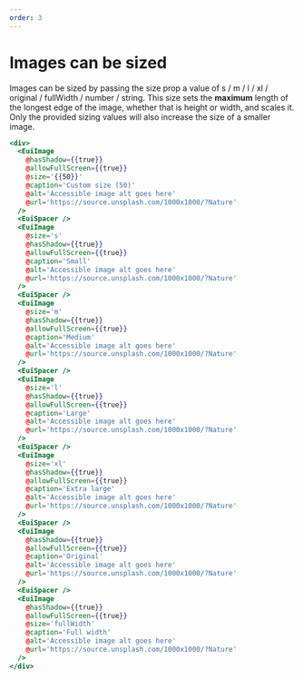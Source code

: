 ```yaml
---
order: 3
---
```


# Images can be sized

<EuiText>
    <p>Images can be sized by passing the <EuiCode @language="text">size</EuiCode> prop a value of <EuiCode @language="text">s / m / l / xl / original / fullWidth / number / string</EuiCode>. This size sets the <strong>maximum</strong> length of the longest edge of the image, whether that is height or width, and scales it. Only the provided sizing values will also increase the size of a smaller image.</p>
    </EuiText>

```hbs template
<div>
  <EuiImage
    @hasShadow={{true}}
    @allowFullScreen={{true}}
    @size='{{50}}'
    @caption='Custom size (50)'
    @alt='Accessible image alt goes here'
    @url='https://source.unsplash.com/1000x1000/?Nature'
  />
  <EuiSpacer />
  <EuiImage
    @size='s'
    @hasShadow={{true}}
    @allowFullScreen={{true}}
    @caption='Small'
    @alt='Accessible image alt goes here'
    @url='https://source.unsplash.com/1000x1000/?Nature'
  />
  <EuiSpacer />
  <EuiImage
    @size='m'
    @hasShadow={{true}}
    @allowFullScreen={{true}}
    @caption='Medium'
    @alt='Accessible image alt goes here'
    @url='https://source.unsplash.com/1000x1000/?Nature'
  />
  <EuiSpacer />
  <EuiImage
    @size='l'
    @hasShadow={{true}}
    @allowFullScreen={{true}}
    @caption='Large'
    @alt='Accessible image alt goes here'
    @url='https://source.unsplash.com/1000x1000/?Nature'
  />
  <EuiSpacer />
  <EuiImage
    @size='xl'
    @hasShadow={{true}}
    @allowFullScreen={{true}}
    @caption='Extra large'
    @alt='Accessible image alt goes here'
    @url='https://source.unsplash.com/1000x1000/?Nature'
  />
  <EuiSpacer />
  <EuiImage
    @hasShadow={{true}}
    @allowFullScreen={{true}}
    @caption='Original'
    @alt='Accessible image alt goes here'
    @url='https://source.unsplash.com/1000x1000/?Nature'
  />
  <EuiSpacer />
  <EuiImage
    @hasShadow={{true}}
    @allowFullScreen={{true}}
    @size='fullWidth'
    @caption='Full width'
    @alt='Accessible image alt goes here'
    @url='https://source.unsplash.com/1000x1000/?Nature'
  />
</div>
```
